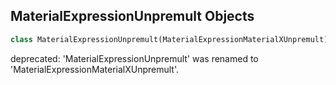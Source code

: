 ## MaterialExpressionUnpremult Objects

```python
class MaterialExpressionUnpremult(MaterialExpressionMaterialXUnpremult)
```

deprecated: 'MaterialExpressionUnpremult' was renamed to 'MaterialExpressionMaterialXUnpremult'.

<a id="unreal.InterchangeMaterialFactory"></a>